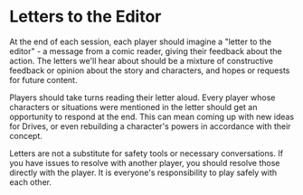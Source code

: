 # Letters to the Editor

At the end of each session, each player should imagine a "letter to the editor" - a message from a comic reader, giving their feedback about the action. The letters we'll hear about should be a mixture of constructive feedback or opinion about the story and characters, and hopes or requests for future content.

Players should take turns reading their letter aloud. Every player whose characters or situations were mentioned in the letter should get an opportunity to respond at the end. This can mean coming up with new ideas for Drives, or even rebuilding a character's powers in accordance with their concept.

Letters are not a substitute for safety tools or necessary conversations. If you have issues to resolve with another player, you should resolve those directly with the player. It is everyone's responsibility to play safely with each other.